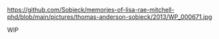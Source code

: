 https://github.com/Sobieck/memories-of-lisa-rae-mitchell-phd/blob/main/pictures/thomas-anderson-sobieck/2013/WP_000671.jpg

WIP